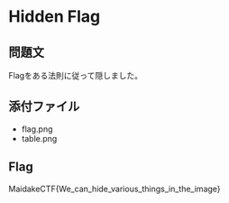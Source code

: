 # Hidden Flag

## 問題文
Flagをある法則に従って隠しました。

## 添付ファイル
- flag.png
- table.png

## Flag
MaidakeCTF{We_can_hide_various_things_in_the_image}
